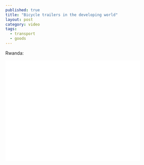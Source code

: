 ```yaml
---
published: true
title: "Bicycle trailers in the developing world"
layout: post
category: video
tags: 
  - transport
  - goods
---
```



Rwanda:

<iframe width="420" height="315" src="//www.youtube.com/embed/KLBhsifiW_E" frameborder="0" allowfullscreen></iframe>
